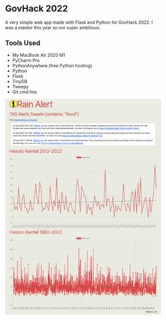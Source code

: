 # GovHack 2022
A very simple web app made with Flask and Python for GovHack 2022.
I was a mentor this year so not super ambitious.

## Tools Used
* My MacBook Air 2020 M1
* PyCharm Pro
* PythonAnywhere (free Python hosting)
* Python
* Flask
* TinyDB
* Tweepy
* Git cmd line

![Screenshot](https://raw.githubusercontent.com/l33tllama/govhack2022-rainalert/main/screenshot.png "Screenshot")